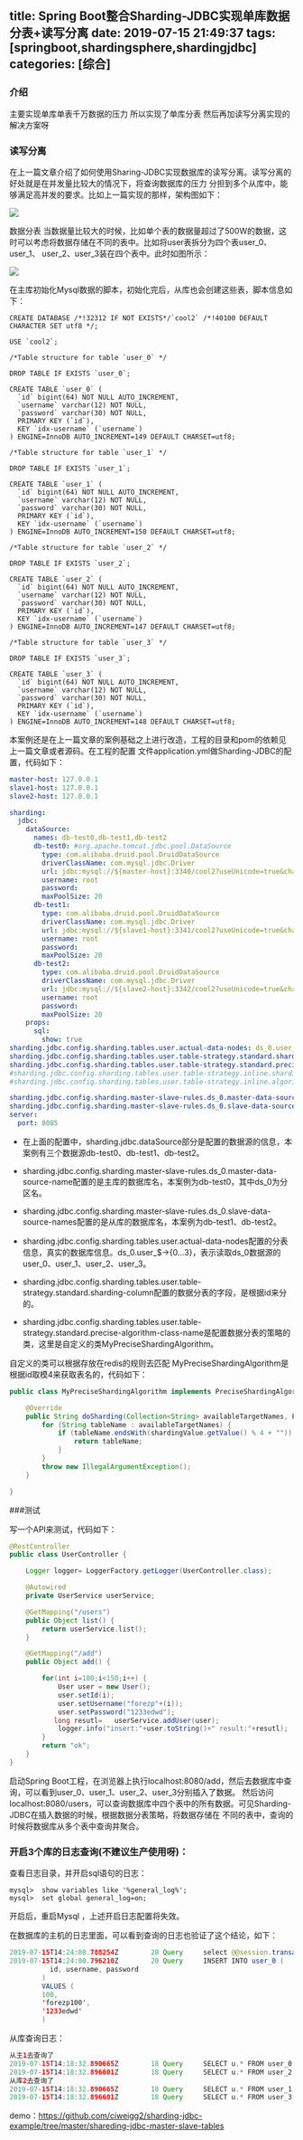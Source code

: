 title: Spring Boot整合Sharding-JDBC实现单库数据分表+读写分离
date: 2019-07-15 21:49:37
tags: [springboot,shardingsphere,shardingjdbc]
categories: [综合]
---
### 介绍

主要实现单库单表千万数据的压力 所以实现了单库分表 然后再加读写分离实现的解决方案呀

<!--more-->

### 读写分离

在上一篇文章介绍了如何使用Sharing-JDBC实现数据库的读写分离。读写分离的好处就是在并发量比较大的情况下，将查询数据库的压力
分担到多个从库中，能够满足高并发的要求。比如上一篇实现的那样，架构图如下：

![](/images/20190715214601.png)

数据分表
当数据量比较大的时候，比如单个表的数据量超过了500W的数据，这时可以考虑将数据存储在不同的表中。比如将user表拆分为四个表user_0、user_1、
user_2、user_3装在四个表中。此时如图所示：

![](/images/20190715215230.png)

在主库初始化Mysql数据的脚本，初始化完后，从库也会创建这些表，脚本信息如下：

```
CREATE DATABASE /*!32312 IF NOT EXISTS*/`cool2` /*!40100 DEFAULT CHARACTER SET utf8 */;

USE `cool2`;

/*Table structure for table `user_0` */

DROP TABLE IF EXISTS `user_0`;

CREATE TABLE `user_0` (
  `id` bigint(64) NOT NULL AUTO_INCREMENT,
  `username` varchar(12) NOT NULL,
  `password` varchar(30) NOT NULL,
  PRIMARY KEY (`id`),
  KEY `idx-username` (`username`)
) ENGINE=InnoDB AUTO_INCREMENT=149 DEFAULT CHARSET=utf8;

/*Table structure for table `user_1` */

DROP TABLE IF EXISTS `user_1`;

CREATE TABLE `user_1` (
  `id` bigint(64) NOT NULL AUTO_INCREMENT,
  `username` varchar(12) NOT NULL,
  `password` varchar(30) NOT NULL,
  PRIMARY KEY (`id`),
  KEY `idx-username` (`username`)
) ENGINE=InnoDB AUTO_INCREMENT=150 DEFAULT CHARSET=utf8;

/*Table structure for table `user_2` */

DROP TABLE IF EXISTS `user_2`;

CREATE TABLE `user_2` (
  `id` bigint(64) NOT NULL AUTO_INCREMENT,
  `username` varchar(12) NOT NULL,
  `password` varchar(30) NOT NULL,
  PRIMARY KEY (`id`),
  KEY `idx-username` (`username`)
) ENGINE=InnoDB AUTO_INCREMENT=147 DEFAULT CHARSET=utf8;

/*Table structure for table `user_3` */

DROP TABLE IF EXISTS `user_3`;

CREATE TABLE `user_3` (
  `id` bigint(64) NOT NULL AUTO_INCREMENT,
  `username` varchar(12) NOT NULL,
  `password` varchar(30) NOT NULL,
  PRIMARY KEY (`id`),
  KEY `idx-username` (`username`)
) ENGINE=InnoDB AUTO_INCREMENT=148 DEFAULT CHARSET=utf8;
```

本案例还是在上一篇文章的案例基础之上进行改造，工程的目录和pom的依赖见上一篇文章或者源码。在工程的配置
文件application.yml做Sharding-JDBC的配置，代码如下：

```yaml
master-host: 127.0.0.1
slave1-host: 127.0.0.1
slave2-host: 127.0.0.1

sharding:
  jdbc:
    dataSource:
      names: db-test0,db-test1,db-test2
      db-test0: #org.apache.tomcat.jdbc.pool.DataSource
        type: com.alibaba.druid.pool.DruidDataSource
        driverClassName: com.mysql.jdbc.Driver
        url: jdbc:mysql://${master-host}:3340/cool2?useUnicode=true&characterEncoding=utf8&tinyInt1isBit=false&useSSL=false&serverTimezone=GMT
        username: root
        password: 
        maxPoolSize: 20
      db-test1:
        type: com.alibaba.druid.pool.DruidDataSource
        driverClassName: com.mysql.jdbc.Driver
        url: jdbc:mysql://${slave1-host}:3341/cool2?useUnicode=true&characterEncoding=UTF-8&allowMultiQueries=true&useSSL=false&serverTimezone=GMT
        username: root
        password: 
        maxPoolSize: 20
      db-test2:
        type: com.alibaba.druid.pool.DruidDataSource
        driverClassName: com.mysql.jdbc.Driver
        url: jdbc:mysql://${slave2-host}:3342/cool2?useUnicode=true&characterEncoding=UTF-8&allowMultiQueries=true&useSSL=false&serverTimezone=GMT
        username: root
        password: 
        maxPoolSize: 20
    props:
      sql:
        show: true
sharding.jdbc.config.sharding.tables.user.actual-data-nodes: ds_0.user_$->{0..3}
sharding.jdbc.config.sharding.tables.user.table-strategy.standard.sharding-column: id
sharding.jdbc.config.sharding.tables.user.table-strategy.standard.precise-algorithm-class-name: com.forezp.sharedingjdbcmasterslavetables.MyPreciseShardingAlgorithm
#sharding.jdbc.config.sharding.tables.user.table-strategy.inline.sharding-column=id
#sharding.jdbc.config.sharding.tables.user.table-strategy.inline.algorithm-expression=user_${id.longValue() % 4}

sharding.jdbc.config.sharding.master-slave-rules.ds_0.master-data-source-name: db-test0
sharding.jdbc.config.sharding.master-slave-rules.ds_0.slave-data-source-names: db-test1,db-test2
server:
  port: 8085
```

* 在上面的配置中，sharding.jdbc.dataSource部分是配置的数据源的信息，本案例有三个数据源db-test0、db-test1、db-test2。

* sharding.jdbc.config.sharding.master-slave-rules.ds_0.master-data-source-name配置的是主库的数据库名，本案例为db-test0，其中ds_0为分区名。

* sharding.jdbc.config.sharding.master-slave-rules.ds_0.slave-data-source-names配置的是从库的数据库名，本案例为db-test1、db-test2。

* sharding.jdbc.config.sharding.tables.user.actual-data-nodes配置的分表信息，真实的数据库信息。ds_0.user_$->{0…3}，表示读取ds_0数据源的user_0、user_1、user_2、user_3。

* sharding.jdbc.config.sharding.tables.user.table-strategy.standard.sharding-column配置的数据分表的字段，是根据id来分的。

* sharding.jdbc.config.sharding.tables.user.table-strategy.standard.precise-algorithm-class-name是配置数据分表的策略的类，这里是自定义的类MyPreciseShardingAlgorithm。

自定义的类可以根据存放在redis的规则去匹配 MyPreciseShardingAlgorithm是根据id取模4来获取表名的，代码如下：

```java
public class MyPreciseShardingAlgorithm implements PreciseShardingAlgorithm<Integer> {

	@Override
	public String doSharding(Collection<String> availableTargetNames, PreciseShardingValue<Integer> shardingValue) {
		for (String tableName : availableTargetNames) {
			if (tableName.endsWith(shardingValue.getValue() % 4 + "")) {
				return tableName;
			}
		}
		throw new IllegalArgumentException();
	}

}
```

###测试

写一个API来测试，代码如下：

```java
@RestController
public class UserController {

    Logger logger= LoggerFactory.getLogger(UserController.class);

    @Autowired
    private UserService userService;

    @GetMapping("/users")
    public Object list() {
        return userService.list();
    }

    @GetMapping("/add")
    public Object add() {

        for(int i=100;i<150;i++) {
            User user = new User();
            user.setId(i);
            user.setUsername("forezp"+(i));
            user.setPassword("1233edwd");
           long resutl=   userService.addUser(user);
            logger.info("insert:"+user.toString()+" result:"+resutl);
        }
        return "ok";
    }
}
```

启动Spring Boot工程，在浏览器上执行localhost:8080/add，然后去数据库中查询，可以看到user_0、user_1、user_2、user_3分别插入了数据。
然后访问localhost:8080/users，可以查询数据库中四个表中的所有数据。可见Sharding-JDBC在插入数据的时候，根据数据分表策略，将数据存储在
不同的表中，查询的时候将数据库从多个表中查询并聚合。

### 开启3个库的日志查询(不建议生产使用呀)：

查看日志目录，并开启sql语句的日志：

```
mysql>  show variables like '%general_log%';
mysql>  set global general_log=on;
```

开启后，重启Mysql ，上述开启日志配置将失效。

在数据库的主机的日志里面，可以看到查询的日志也验证了这个结论，如下：

```java
2019-07-15T14:24:00.788254Z        20 Query     select @@session.transaction_read_only
2019-07-15T14:24:00.796210Z        20 Query     INSERT INTO user_0 (
          id, username, password
        )
        VALUES (
        100,
        'forezp100',
        '1233edwd'
        )
```

从库查询日志：

```java
从主1去查询了
2019-07-15T14:18:32.890665Z        18 Query     SELECT u.* FROM user_0 u order by u.id
2019-07-15T14:18:32.896601Z        18 Query     SELECT u.* FROM user_2 u order by u.id
从库2去查询了
2019-07-15T14:18:32.890665Z        18 Query     SELECT u.* FROM user_1 u order by u.id
2019-07-15T14:18:32.896601Z        18 Query     SELECT u.* FROM user_3 u order by u.id
```

demo：https://github.com/ciweigg2/sharding-jdbc-example/tree/master/shareding-jdbc-master-slave-tables